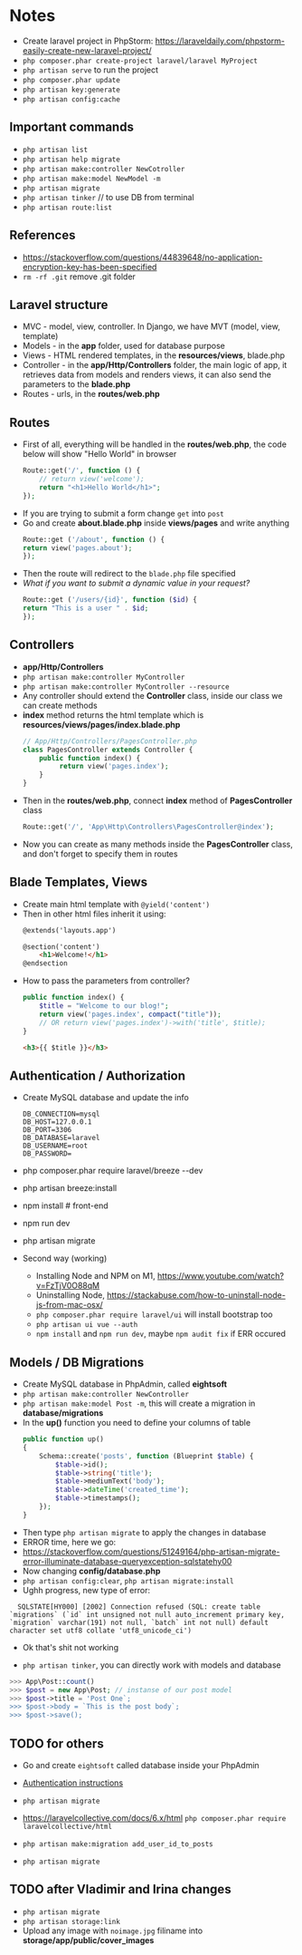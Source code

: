 # Notes

- Create laravel project in PhpStorm: https://laraveldaily.com/phpstorm-easily-create-new-laravel-project/
- `php composer.phar create-project laravel/laravel MyProject`
- `php artisan serve` to run the project
- `php composer.phar update`
- `php artisan key:generate`
- `php artisan config:cache`

## Important commands
- `php artisan list`
- `php artisan help migrate`
- `php artisan make:controller NewCotroller`
- `php artisan make:model NewModel -m`
- `php artisan migrate`
- `php artisan tinker` // to use DB from terminal
- `php artisan route:list`

## References
- https://stackoverflow.com/questions/44839648/no-application-encryption-key-has-been-specified
- `rm -rf .git` remove .git folder

## Laravel structure
- MVC - model, view, controller. In Django, we have MVT (model, view, template)
- Models - in the **app** folder, used for database purpose
- Views - HTML rendered templates, in the **resources/views**, blade.php
- Controller - in the **app/Http/Controllers** folder, the main logic of app, it retrieves data from models and renders views, it can also send the parameters to the **blade.php**
- Routes - urls, in the **routes/web.php**

## Routes
- First of all, everything will be handled in the **routes/web.php**, the code below will show "Hello World" in browser
    ```php
    Route::get('/', function () {
        // return view('welcome');
        return "<h1>Hello World</h1>";
    });
    ```
- If you are trying to submit a form change `get` into `post`
- Go and create **about.blade.php** inside **views/pages** and write anything
    ```php
    Route::get ('/about', function () {
    return view('pages.about');
    });
    ```
- Then the route will redirect to the `blade.php` file specified
- *What if you want to submit a dynamic value in your request?*
    ```php
    Route::get ('/users/{id}', function ($id) {
    return "This is a user " . $id;
    });
    ```

## Controllers
- **app/Http/Controllers** 
- `php artisan make:controller MyController`
- `php artisan make:controller MyController --resource `
- Any controller should extend the **Controller** class, inside our class we can create methods
- **index** method returns the html template which is **resources/views/pages/index.blade.php**
    ```php
    // App/Http/Controllers/PagesController.php
    class PagesController extends Controller {
        public function index() {
             return view('pages.index');
        }
    }
    ```
- Then in the **routes/web.php**, connect **index** method of **PagesController** class
    ```php
    Route::get('/', 'App\Http\Controllers\PagesController@index');
    ```
- Now you can create as many methods inside the **PagesController** class, and don't forget to specify them in routes 

## Blade Templates, Views
- Create main html template with `@yield('content')`
- Then in other html files inherit it using:
    ```html
    @extends('layouts.app')
    
    @section('content')
        <h1>Welcome!</h1>
    @endsection
    ```
- How to pass the parameters from controller?
    ```php
    public function index() {
        $title = "Welcome to our blog!";
        return view('pages.index', compact("title")); 
        // OR return view('pages.index')->with('title', $title); 
    }
    ```
    ```html
    <h3>{{ $title }}</h3>
    ```

## Authentication / Authorization
- Create MySQL database and update the info
    ```
    DB_CONNECTION=mysql
    DB_HOST=127.0.0.1
    DB_PORT=3306
    DB_DATABASE=laravel
    DB_USERNAME=root
    DB_PASSWORD=
    ```
- php composer.phar require laravel/breeze --dev
- php artisan breeze:install
- npm install # front-end
- npm run dev
- php artisan migrate

- Second way (working)
    - Installing Node and NPM on M1, https://www.youtube.com/watch?v=FzTjV0O88qM
    - Uninstalling Node, https://stackabuse.com/how-to-uninstall-node-js-from-mac-osx/
    - `php composer.phar require laravel/ui` will install bootstrap too
    - `php artisan ui vue --auth`
    - `npm install` and `npm run dev`, maybe `npm audit fix` if ERR occured
    
## Models / DB Migrations 
- Create MySQL database in PhpAdmin, called **eightsoft**
- `php artisan make:controller NewController`
- `php artisan make:model Post -m`, this will create a migration in **database/migrations**
- In the **up()** function you need to define your columns of table
    ```php
    public function up()
    {
        Schema::create('posts', function (Blueprint $table) {
            $table->id();
            $table->string('title');
            $table->mediumText('body');
            $table->dateTime('created_time');
            $table->timestamps();
        });
    }
    ```
- Then type `php artisan migrate` to apply the changes in database
- ERROR time, here we go:
- https://stackoverflow.com/questions/51249164/php-artisan-migrate-error-illuminate-database-queryexception-sqlstatehy00
- Now changing **config/database.php**
- `php artisan config:clear`, `php artisan migrate:install`
- Ughh progress, new type of error:
```
  SQLSTATE[HY000] [2002] Connection refused (SQL: create table `migrations` (`id` int unsigned not null auto_increment primary key, `migration` varchar(191) not null, `batch` int not null) default character set utf8 collate 'utf8_unicode_ci') 
```
- Ok that's shit not working

- `php artisan tinker`, you can directly work with models and database
```php 
>>> App\Post::count()
>>> $post = new App\Post; // instanse of our post model
>>> $post->title = 'Post One`;
>>> $post->body = `This is the post body`;
>>> $post->save();
```

## TODO for others
- Go and create `eightsoft` called database inside your PhpAdmin
- [Authentication instructions](#Authentication-/-Authorization)
- `php artisan migrate`
- https://laravelcollective.com/docs/6.x/html
  `php composer.phar require laravelcollective/html`
  
- `php artisan make:migration add_user_id_to_posts`
- `php artisan migrate` 


 ## TODO after Vladimir and Irina changes
 - `php artisan migrate` 
 - `php artisan storage:link`
 - Upload any image with `noimage.jpg` filiname into **storage/app/public/cover_images**

